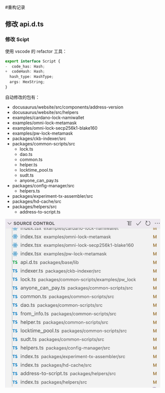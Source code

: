 #重构记录

## 修改 api.d.ts

### 修改 Scipt

使用 vscode 的 refactor 工具：

```ts
export interface Script {
-  code_has: Hash;
+  codeHash: Hash;
  hash_type: HashType;
  args: HexString;
}
```

自动修改的包有：

- docusaurus/website/src/components/address-version
- docusaurus/website/src/helpers
- examples/cardano-lock-namiwallet
- examples/omni-lock-metamask
- examples/omni-lock-secp256k1-blake160
- examples/pw-lock-metamask
- packages/ckb-indexer/src
- packages/common-scripts/src
  - lock.ts
  - dao.ts
  - common.ts
  - helper.ts
  - locktime_pool.ts
  - sudt.ts
  - anyone_can_pay.ts
- packages/config-manager/src
  - helpers.ts
- packages/experiment-tx-assembler/src
- packages/hd-cache/src
- packages/helpers/src
  - address-to-script.ts

![auto-change](/assets/auto-change.jpg)

